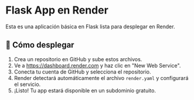 # Flask App en Render

Esta es una aplicación básica en Flask lista para desplegar en Render.

## 🚀 Cómo desplegar

1. Crea un repositorio en GitHub y sube estos archivos.
2. Ve a https://dashboard.render.com y haz clic en "New Web Service".
3. Conecta tu cuenta de GitHub y selecciona el repositorio.
4. Render detectará automáticamente el archivo `render.yaml` y configurará el servicio.
5. ¡Listo! Tu app estará disponible en un subdominio gratuito.
